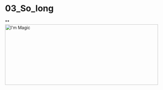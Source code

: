 # 03_So_long

**<img src="https://github.com/mirhatfidan/03_So_long/blob/main/so_long.gif" alt="I'm Magic" width="100%" height="200px"/>
